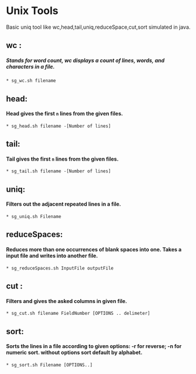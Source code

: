 Unix Tools
====================
Basic uniq tool like wc,head,tail,uniq,reduceSpace,cut,sort simulated in java.


## wc :
##### Stands for word count, wc displays a count of lines, words, and characters in a file.
    * sg_wc.sh filename


## head:
#### Head gives the first `n` lines from the given files.
    * sg_head.sh filename -[Number of lines]


## tail:
#### Tail gives the first `n` lines from the given files.
    * sg_tail.sh filename -[Number of lines]


## uniq:
#### Filters out the adjacent  repeated lines in a file.
    * sg_uniq.sh Filename


## reduceSpaces:
#### Reduces more than one occurrences of blank spaces into one. Takes a input file and writes into another file.
    * sg_reduceSpaces.sh InputFile outputFile


## cut :
#### Filters and gives the asked columns in given file.
    * sg_cut.sh filename FieldNumber [OPTIONS .. delimeter]


## sort:
#### Sorts the lines in a file according to given options: -r for reverse; -n for numeric sort. without options sort default by alphabet.
    * sg_sort.sh Filename [OPTIONS..]


